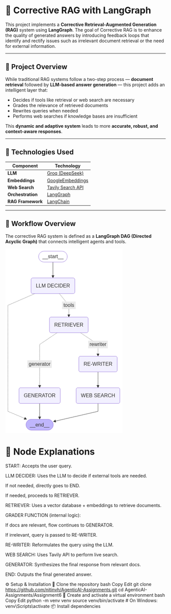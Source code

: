 # 🧠 Corrective RAG with LangGraph

This project implements a **Corrective Retrieval-Augmented Generation (RAG)** system using **LangGraph**. The goal of Corrective RAG is to enhance the quality of generated answers by introducing feedback loops that identify and rectify issues such as irrelevant document retrieval or the need for external information.

---

## 📌 Project Overview

While traditional RAG systems follow a two-step process — **document retrieval** followed by **LLM-based answer generation** — this project adds an intelligent layer that:

- Decides if tools like retrieval or web search are necessary
- Grades the relevance of retrieved documents
- Rewrites queries when needed
- Performs web searches if knowledge bases are insufficient

This **dynamic and adaptive system** leads to more **accurate, robust, and context-aware responses**.

---

## 🔧 Technologies Used

| Component            | Technology |
|---------------------|------------|
| **LLM**             | [Groq (DeepSeek)](https://groq.com) |
| **Embeddings**      | [GoogleEmbeddings](https://ai.google.dev/gemini-api/docs/models/embedding) |
| **Web Search**      | [Tavily Search API](https://app.tavily.com/) |
| **Orchestration**   | [LangGraph](https://github.com/langchain-ai/langgraph) |
| **RAG Framework**   | [LangChain](https://github.com/langchain-ai/langchain) |

---

## 🧭 Workflow Overview

The corrective RAG system is defined as a **LangGraph DAG (Directed Acyclic Graph)** that connects intelligent agents and tools.

![alt text](image-1.png)


# 🔄 Node Explanations
START: Accepts the user query.

LLM DECIDER: Uses the LLM to decide if external tools are needed.

If not needed, directly goes to END.

If needed, proceeds to RETRIEVER.

RETRIEVER: Uses a vector database + embeddings to retrieve documents.

GRADER FUNCTION (internal logic):

If docs are relevant, flow continues to GENERATOR.

If irrelevant, query is passed to RE-WRITER.

RE-WRITER: Reformulates the query using the LLM.

WEB SEARCH: Uses Tavily API to perform live search.

GENERATOR: Synthesizes the final response from relevant docs.

END: Outputs the final generated answer.

⚙️ Setup & Installation
📁 Clone the repository
bash
Copy
Edit
git clone https://github.com/nitinvh/AgenticAI-Assignments.git
cd AgenticAI-Assignments/Assignment6
🧪 Create and activate a virtual environment
bash
Copy
Edit
python -m venv venv
source venv/bin/activate  # On Windows: venv\Scripts\activate
📦 Install dependencies
